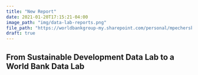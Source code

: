 ```yaml
---
title: "New Report"
date: 2021-01-20T17:15:21-04:00
image_path: "img/data-lab-reports.png"
file_path: "https://worldbankgroup-my.sharepoint.com/personal/mpecherskiy_worldbank_org/_layouts/15/onedrive.aspx?id=%2Fpersonal%2Fmpecherskiy%5Fworldbank%5Forg%2FDocuments%2FWBLabBackend%2FReports%2F2020%2D11%20WB%20Data%20Lab%20Concept%20Note%2Epdf&parent=%2Fpersonal%2Fmpecherskiy%5Fworldbank%5Forg%2FDocuments%2FWBLabBackend%2FReports"
draft: true
---
```


## From Sustainable Development Data Lab to a World Bank Data Lab


